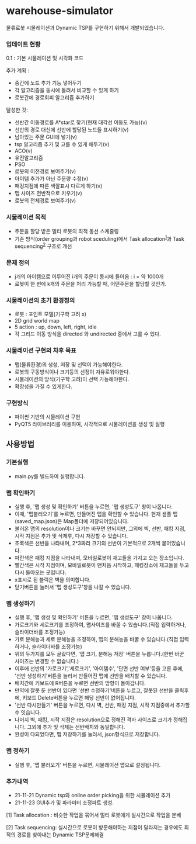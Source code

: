 # warehouse-simulator
물류로봇 시물레이션과 Dynamic TSP를 구현하기 위해서 개발되었습니다.

### 업데이트 현황 
0.1 : 기본 시물레이션 및 시각화 코드 

추가 계획 : 
- 중간에 노드 추가 기능 넣어두기
- 각 알고리즘을 동시에 돌려서 비교할 수 있게 하기 
- 로봇간에 경로회피 알고리즘 추가하기



달성한 것:
- 선반간 이동경로를 A*star로 찾기(현재 대각선 이동도 가능)(v)
- 선반의 경로 대신에 선반에 할당된 노드들 표시하기(v)
- 남아있는 주문 GUI에 넣기(v)
- tsp 알고리즘 추가 및 고를 수 있게 해두기(v)
 - ACO(v)
 - 유전알고리즘
 - PSO
- 로봇의 이전경로 보여주기(v)
- 아이템 추가가 아닌 주문량 수정(v)
- 패킹지점에 따른 색깔표시 다르게 하기(v)
- 맵 사이즈 전반적으로 키우기(v)
- 로봇의 전체경로 보여주기(v)



### 시물레이션 목적
- 주문을 할당 받은 멀티 로봇의 최적 동선 스케줄링
- 기존 방식(order grouping과 robot sceduling)에서 Task allocation<sup>[1](#footnote_1)</sup>과 Task sequencing<sup>[2](#footnote_2)</sup> 구조로 개선 

### 문제 정의 
- j개의 아이템으로 이루어진 i개의 주문이 동시에 들어옴 : i = 약 1000개
- 로봇이 한 번에 k개의 주문을 처리 가능할 때, 어떤주문을 할당할 것인가.


### 시물레이션의 초기 환경정의 
- 로봇 : 포인트 모델(기구학 고려 x)
- 2D grid world map
- 5 action : up, down, left, right, idle
- 각 그리드 이동 방식을 directed 와 undirected 중에서 고를 수 있다.


### 시물레이션 구현의 차후 목표
- 맵(물류환경)의 생성, 저장 및 선택이 가능해야한다.
- 로봇의 구동방식이나 크기등의 선정이 자유로워야한다.
- 시물레이션의 방식(기구학 고려)이 선택 가능해야한다. 
- 확장성을 가질 수 있게한다. 


### 구현방식
- 파이썬 기반의 시물레이션 구현
- PyQT5 라이브러리를 이용하여, 시각적으로 시물레이션을 생성 및 실행  

## 사용방법
### 기본실행 
 - main.py를 빌드하여 실행합니다. 
 
### 맵 확인하기 
- 실행 후, '맵 생성 및 확인하기' 버튼을 누르면, '맵 생성도구' 창이 나옵니다. 
- 이때, '맵불러오기'를 누르면, 만들어진 맵을 확인할 수 있습니다. 현재 샘플 맵(saved_map.json)은 Map폴더에 저장되어있습니다.  
- 불러온 맵의 resolution이나 크기는 바꾸면 안되지만, 그외에 벽, 선반, 패킹 지점, 시작 지점은 추가 및 삭제후, 다시 저장할 수 있습니다.  
- 초록색은 선반을 나타내며, 2*3짜리 크기의 선반이 기본적으로 2개씩 붙어있습니다.
- 파란색은 패킹 지점을 나타내며, 모바일로봇이 재고들을 가지고 오는 장소입니다. 
- 빨간색은 시작 지점이며, 모바일로봇이 맨처음 시작하고, 패킹장소에 재고들을 두고 다시 돌아오는 곳입니다. 
- x표시로 된 블럭은 벽을 의미합니다.  
- 닫기버튼을 눌러서 '맵 생성도구'창을 나갈 수 있습니다.

### 맵 생성하기
- 실행 후, '맵 생성 및 확인하기' 버튼을 누르면, '맵 생성도구' 창이 나옵니다. 
- 가로크기와 세로크기를 조정하여, 맵사이즈를 바꿀 수 있습니다.(직접 입력하거나, 슬라이더바를 조정가능)
- 가로 분해능과 세로 분해능을 조정하여, 맵의 분해능을 바꿀 수 있습니다.(직접 입력하거나, 슬라이더바를 조정가능)
- 위의 두가지를 모두 골랐다면, '맵 크기, 분해능 저장' 버튼을 누릅니다.(한번 바꾼 사이즈는 변경할 수 없습니다.)
- 이후에 선반의 '가로크기','세로크기', '아이템수', '단면 선반 여부'등을 고른 후에, '선반 생성하기'버튼을 눌러서 만들어진 맵에 선반을 배치할 수 있습니다. 
- 배치간에 키보드에 R버튼을 누르면 선반의 방향이 돌아갑니다.
- 만약에 잘못 둔 선반이 있다면 '선반 수정하기'버튼을 누르고, 잘못된 선반을 클릭후에, 키보드 Delete버튼을 누르면 해당 선반이 없어집니다.  
- '선반 다시만들기' 버튼을 누르면, 다시 벽, 선반, 패킹 지점, 시작 지점중에서 추가할 수 잇습니다. 
- 나머지 벽, 패킹, 시작 지점은 resolution으로 정해진 격자 사이즈로 크기가 정해집니다. 그외에 추가 및 삭제는 선반배치와 동일합니다.
- 완성이 다되었다면, 맵 저장하기를 눌러서, json형식으로 저장합니다. 

### 맵 정하기 
- 실행 후, '맵 불러오기' 버튼을 누르면, 시물레이션 맵으로 설정됩니다. 

### 추가내역 
- 21-11-21 Dynamic tsp와 online order picking을 위한 시뮬레이션 추가
- 21-11-23 GUI추가 및 파라미터 조정파트 생성. 

<a name="footnote_1">[1] Task allocation </a>: 비슷한 작업을 묶어서 멀티 로봇에게 실시간으로 작업을 분배 

<a name="footnote_2">[2] Task sequencing</a>: 실시간으로 로봇이 방문해야하는 지점이 달라지는 경우에도 최적의 경로를 찾아내는 Dynamic TSP문제해결
